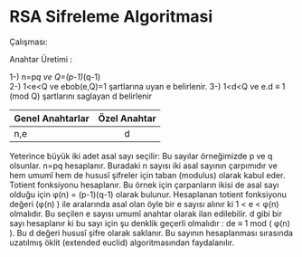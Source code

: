 # RSA Sifreleme Algoritmasi

Çalışması:

Anahtar Üretimi : 

1-) n=p*q ve Q=(p-1)*(q-1) </br>
2-) 1<e<Q ve ebob(e,Q)=1 şartlarına uyan e belirlenir. 
3-) 1<d<Q ve e.d ≡ 1 (mod Q) şartlarını saglayan d belirlenir

| Genel Anahtarlar | Özel Anahtar  |
| -------------    | :------------:|
|      n,e         | 		d	   |


Yeterince büyük iki adet asal sayı seçilir: Bu sayılar örneğimizde p ve q olsunlar.
n=pq hesaplanır. Buradaki n sayısı iki asal sayının çarpımıdır ve hem umumî hem de hususî şifreler için taban (modulus) olarak kabul eder.
Totient fonksiyonu hesaplanır. Bu örnek için çarpanların ikisi de asal sayı olduğu için φ(n) = (p-1)(q-1) olarak bulunur.
Hesaplanan totient fonksiyonu değeri (φ(n) ) ile aralarında asal olan öyle bir e sayısı alınır ki 1 < e < φ(n) olmalıdır. Bu seçilen e sayısı umumî anahtar olarak ilan edilebilir.
d gibi bir sayı hesaplanır ki bu sayı için şu denklik geçerli olmalıdır : de ≡ 1 mod ( φ(n) ). Bu d değeri hususî şifre olarak saklanır. Bu sayının hesaplanması sırasında uzatılmış öklit (extended euclid) algoritmasından faydalanılır.
